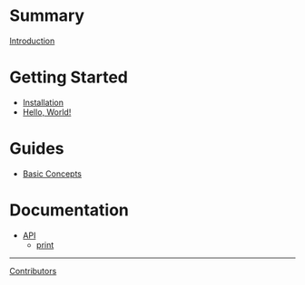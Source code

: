# Summary

[Introduction](introduction.md)

# Getting Started

- [Installation](./installation.md)
- [Hello, World!]()

# Guides

- [Basic Concepts]()

# Documentation

- [API]()
   - [print]()

---

[Contributors](contributors.md)
